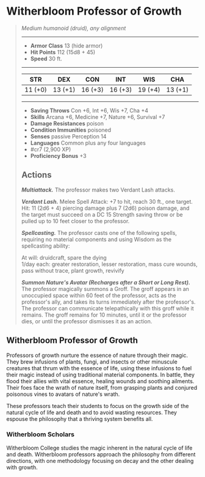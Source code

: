 # Witherbloom Professor of Growth
>*Medium humanoid (druid), any alignment*
>___
>- **Armor Class** 13 (hide armor)
>- **Hit Points** 112 (15d8 + 45)
>- **Speed** 30 ft.
>___
>|STR|DEX|CON|INT|WIS|CHA|
>|:---:|:---:|:---:|:---:|:---:|:---:|
>|11 (+0)|13 (+1)|16 (+3)|16 (+3)|19 (+4)|13 (+1)|
>___
>- **Saving Throws** Con +6, Int +6, Wis +7, Cha +4
>- **Skills** Arcana +6, Medicine +7, Nature +6, Survival +7
>- **Damage Resistances** poison
>- **Condition Immunities** poisoned
>- **Senses** passive Perception 14
>- **Languages** Common plus any four languages
>- #cr7 (2,900 XP)
>- **Proficiency Bonus** +3
>## Actions
>***Multiattack.*** The professor makes two Verdant Lash attacks.  
>
>***Verdant Lash.*** Melee Spell Attack: +7 to hit, reach 30 ft., one target. Hit: 11 (2d6 + 4) piercing damage plus 7 (2d6) poison damage, and the target must succeed on a DC 15 Strength saving throw or be pulled up to 10 feet closer to the professor.  
>
>***Spellcasting.*** The professor casts one of the following spells, requiring no material components and using Wisdom as the spellcasting ability:  
>
>At will: druidcraft, spare the dying  
>1/day each: greater restoration, lesser restoration, mass cure wounds, pass without trace, plant growth, revivify  
>
>
>***Summon Nature's Avatar (Recharges after a Short or Long Rest).*** The professor magically summons a Groff. The groff appears in an unoccupied space within 60 feet of the professor, acts as the professor's ally, and takes its turns immediately after the professor's. The professor can communicate telepathically with this groff while it remains. The groff remains for 10 minutes, until it or the professor dies, or until the professor dismisses it as an action.

## Witherbloom Professor of Growth

Professors of growth nurture the essence of nature through their magic. They brew infusions of plants, fungi, and insects or other minuscule creatures that thrum with the essence of life, using these infusions to fuel their magic instead of using traditional material components. In battle, they flood their allies with vital essence, healing wounds and soothing ailments. Their foes face the wrath of nature itself, from grasping plants and conjured poisonous vines to avatars of nature's wrath.

These professors teach their students to focus on the growth side of the natural cycle of life and death and to avoid wasting resources. They espouse the philosophy that a thriving system benefits all.

### Witherbloom Scholars
Witherbloom College studies the magic inherent in the natural cycle of life and death. Witherbloom professors approach the philosophy from different directions, with one methodology focusing on decay and the other dealing with growth.